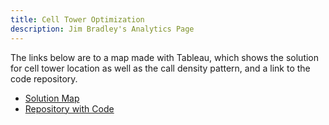 ```yaml
---
title: Cell Tower Optimization
description: Jim Bradley's Analytics Page
---
```


The links below are to a map made with Tableau, which shows the solution for cell tower location as well as the call density pattern, and a link to the code repository. 

- [Solution Map](./solution.jpg)
- [Repository with Code](https://github.com/jrb28/cellTower)
